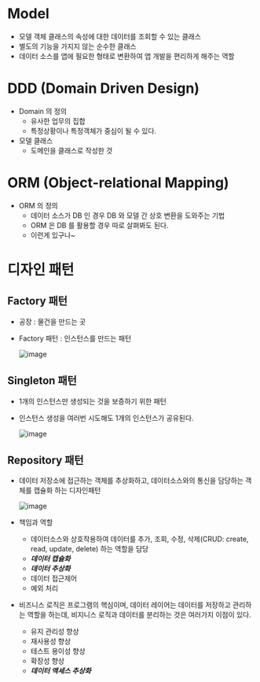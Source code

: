 # Model
- 모델 객체 클래스의 속성에 대한 데이터를 조회할 수 있는 클래스
- 별도의 기능을 가지지 않는 순수한 클래스
- 데이터 소스를 앱에 필요한 형태로 변환하여 앱 개발을 편리하게 해주는 역할

# DDD (Domain Driven Design)
- Domain 의 정의
  - 유사한 업무의 집합
  - 특정상황이나 특정객체가 중심이 될 수 있다.
- 모델 클래스
  - 도메인을 클래스로 작성한 것
 
# ORM (Object-relational Mapping)
- ORM 의 정의
  - 데이터 소스가 DB 인 경우 DB 와 모델 간 상호 변환을 도와주는 기법
  - ORM 은 DB 를 활용할 경우 따로 살펴봐도 된다.
  - 이런게 있구나~

# 디자인 패턴
## Factory 패턴
- 공장 : 물건을 만드는 곳
- Factory 패턴 : 인스턴스를 만드는 패턴

  ![image](https://github.com/philiplee25/TIL/assets/76925432/d5d769c7-1a7e-4154-b254-3829aad35ec1)

## Singleton 패턴
- 1개의 인스턴스만 생성되는 것을 보증하기 위한 패턴
- 인스턴스 생성을 여러번 시도해도 1개의 인스턴스가 공유된다.

  ![image](https://github.com/philiplee25/TIL/assets/76925432/a962854a-678d-4172-a7e1-dc4d3f53c7de)

## Repository 패턴
- 데이터 저장소에 접근하는 객체를 추상화하고, 데이터소스와의 통신을 담당하는 객체를 캡슐화 하는 디자인패턴
  
  ![image](https://github.com/philiplee25/TIL/assets/76925432/b126c99e-ba62-43b4-a4ed-3ef21a97cb46)

- 책임과 역할
  - 데이터소스와 상호작용하여 데이터를 추가, 조회, 수정, 삭제(CRUD: create, read, update, delete) 하는 역할을 담당
  - ***데이터 캡슐화***
  - ***데이터 추상화***
  - 데이터 접근제어
  - 예외 처리
    
- 비즈니스 로직은 프로그램의 핵심이며, 데이터 레이어는 데이터를 저장하고 관리하는 역할을 하는데, 비지니스 로직과 데이터를 분리하는 것은 여러가지 이점이 있다.
  - 유지 관리성 향상
  - 재사용성 향상
  - 테스트 용이성 향상
  - 확장성 향상
  - ***데이터 액세스 추상화***


